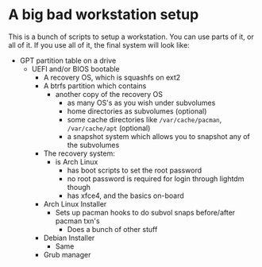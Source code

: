 # A big bad workstation setup 

This is a bunch of scripts to setup a workstation.  You can use parts of it, or all of it.  If you use all of it, the final system will look like:

 - GPT partition table on a drive
   - UEFI and/or BIOS bootable
	 - A recovery OS, which is squashfs on ext2 
	 - A btrfs partition which contains
	   - another copy of the recovery OS
		 - as many OS's as you wish under subvolumes
		 - home directories as subvolumes (optional)
		 - some cache directories like `/var/cache/pacman`, `/var/cache/apt` (optional)
		 - a snapshot system which allows you to snapshot any of the subvolumes
	 - The recovery system:
	   - is Arch Linux
		 - has boot scripts to set the root password
		 - no root password is required for login through lightdm though
		 - has xfce4, and the basics on-board
	 - Arch Linux Installer
	   - Sets up pacman hooks to do subvol snaps before/after pacman txn's
		 - Does a bunch of other stuff
	 - Debian Installer
	   - Same
	 - Grub manager 

